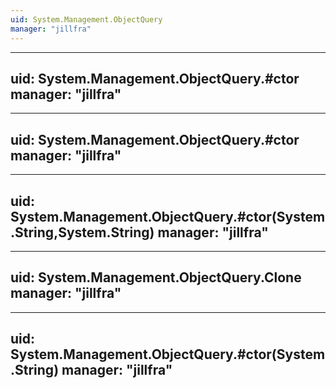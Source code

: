 ```yaml
---
uid: System.Management.ObjectQuery
manager: "jillfra"
---
```


---
uid: System.Management.ObjectQuery.#ctor
manager: "jillfra"
---

---
uid: System.Management.ObjectQuery.#ctor
manager: "jillfra"
---

---
uid: System.Management.ObjectQuery.#ctor(System.String,System.String)
manager: "jillfra"
---

---
uid: System.Management.ObjectQuery.Clone
manager: "jillfra"
---

---
uid: System.Management.ObjectQuery.#ctor(System.String)
manager: "jillfra"
---
